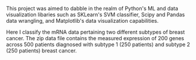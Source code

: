 This project was aimed to dabble in the realm of Python's ML and data visualization libaries such as SKLearn's SVM classifier, Scipy and Pandas data wrangling, and Matplotlib's data visualization capabilities.

Here I classify the mRNA data pertaining two different subtypes of breast cancer. The zip data file contains the measured expression of 200 genes across 500 patients diagnosed with subtype 1 (250 patients) and subtype 2 (250 patients) breast cancer. 
